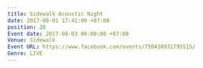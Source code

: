 ```yaml
---
title: Sidewalk Acoustic Night
date: 2017-08-01 17:41:00 +07:00
position: 28
Event date: 2017-08-03 00:00:00 +07:00
Venue: Sidewalk
Event URL: https://www.facebook.com/events/750438931795515/
Genre: LIVE
---
```


